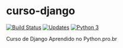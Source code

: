 # curso-django

[![Build Status](https://travis-ci.com/Ernanidacosta/curso-django.svg?branch=master)](https://travis-ci.com/Ernanidacosta/curso-django)
[![Updates](https://pyup.io/repos/github/Ernanidacosta/curso-django/shield.svg)](https://pyup.io/repos/github/Ernanidacosta/curso-django/)
[![Python 3](https://pyup.io/repos/github/Ernanidacosta/curso-django/python-3-shield.svg)](https://pyup.io/repos/github/Ernanidacosta/curso-django/)

Curso de Django Aprendido no Python.pro.br
